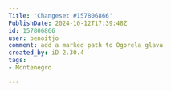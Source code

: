 ```yaml
---
Title: 'Changeset #157806866'
PublishDate: 2024-10-12T17:39:48Z
id: 157806866
user: benoitjo
comment: add a marked path to Ogorela glava
created_by: iD 2.30.4
tags:
- Montenegro

---
```

